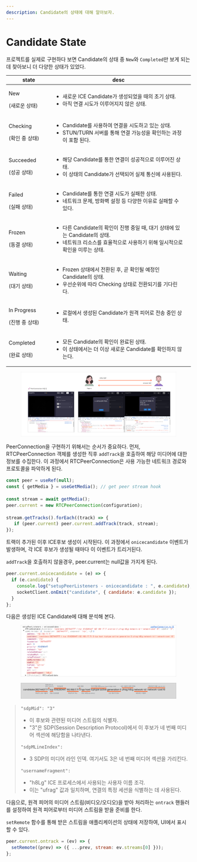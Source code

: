 ```yaml
---
description: Candidate의 상태에 대해 알아보자.
---
```


# Candidate State

프로젝트를 실제로 구현하다 보면 Candidate의 상태 중 `New`와 `Completed`만 보게 되는데 찾아보니 더 다양한 상태가 있었다.

<table data-full-width="true"><thead><tr><th width="160">state</th><th width="716">desc</th><th data-hidden></th></tr></thead><tbody><tr><td><p>New</p><p>(새로운 상태)</p></td><td><ul><li>새로운 ICE Candidate가 생성되었을 때의 초기 상태.</li><li>아직 연결 시도가 이루어지지 않은 상태.</li></ul></td><td></td></tr><tr><td><p>Checking </p><p>(확인 중 상태)</p></td><td><ul><li>Candidate를 사용하여 연결을 시도하고 있는 상태.</li><li>STUN/TURN 서버를 통해 연결 가능성을 확인하는 과정이 포함 된다.</li></ul></td><td></td></tr><tr><td><p>Succeeded</p><p>(성공 상태)</p></td><td><ul><li>해당 Candidate를 통한 연결이 성공적으로 이루어진 상태.</li><li>이 상태의 Candidate가 선택되어 실제 통신에 사용된다.</li></ul></td><td></td></tr><tr><td><p>Failed </p><p>(실패 상태)</p></td><td><ul><li>Candidate를 통한 연결 시도가 실패한 상태.</li><li>네트워크 문제, 방화벽 설정 등 다양한 이유로 실패할 수 있다.</li></ul></td><td></td></tr><tr><td><p>Frozen </p><p>(동결 상태)</p></td><td><ul><li>다른 Candidate의 확인이 진행 중일 때, 대기 상태에 있는 Candidate의 상태.</li><li>네트워크 리소스를 효율적으로 사용하기 위해 일시적으로 확인을 미루는 상태.</li></ul></td><td></td></tr><tr><td><p>Waiting </p><p>(대기 상태)</p></td><td><ul><li>Frozen 상태에서 전환된 후, 곧 확인될 예정인 Candidate의 상태.</li><li>우선순위에 따라 Checking 상태로 전환되기를 기다린다.</li></ul></td><td></td></tr><tr><td><p>In Progress</p><p>(진행 중 상태)</p></td><td><ul><li>로컬에서 생성된 Candidate가 원격 피어로 전송 중인 상태.</li></ul></td><td></td></tr><tr><td><p>Completed</p><p>(완료 상태)</p></td><td><ul><li>모든 Candidate의 확인이 완료된 상태.</li><li>이 상태에서는 더 이상 새로운 Candidate를 확인하지 않는다.</li></ul></td><td></td></tr></tbody></table>

<figure><img src="../../../.gitbook/assets/Group 237566.png" alt=""><figcaption></figcaption></figure>

PeerConnection을 구현하기 위해서는 순서가 중요하다. 먼저, RTCPeerConnection 객체를 생성한 직후 `addTrack`을 호출하여 해당 미디어에 대한 정보를 수집한다. 이 과정에서 RTCPeerConnection은 사용 가능한 네트워크 경로와 프로토콜을 파악하게 된다.

```javascript
const peer = useRef(null); 
const { getMedia } = useGetMedia(); // get peer stream hook

const stream = await getMedia(); 
peer.current = new RTCPeerConnection(configuration); 

stream.getTracks().forEach((track) => {
   if (peer.current) peer.current.addTrack(track, stream);
});
```

트랙이 추가된 이후 ICE후보 생성이 시작된다. 이 과정에서 `onicecandidate` 이벤트가 발생하며, 각 ICE 후보가 생성될 때마다 이 이벤트가 트리거된다.

`addTrack`을 호출하지 않을경우, peer.current는 null값을 가지게 된다.

```javascript
peer.current.onicecandidate = (e) => {
  if (e.candidate) {
    console.log("setupPeerListeners - onicecandidate : ", e.candidate);
    socketClient.onEmit("candidate", { candidate: e.candidate });
  }
};
```

다음은 생성된 ICE Candidate에 대해 분석해 본다.

<figure><img src="../../../.gitbook/assets/Group 237568.png" alt=""><figcaption></figcaption></figure>

<figure><img src="../../../.gitbook/assets/Group 237567.png" alt=""><figcaption></figcaption></figure>

> `"sdpMid": "3"`&#x20;
>
> * 이 후보와 관련된 미디어 스트림의 식별자.&#x20;
> * "3"은 SDP(Session Description Protocol)에서 이 후보가 네 번째 미디어 섹션에 해당함을 나타낸다.&#x20;
>
> `"sdpMLineIndex":`&#x20;
>
> * 3 SDP의 미디어 라인 인덱. 여기서도 3은 네 번째 미디어 섹션을 가리킨다.&#x20;
>
> `"usernameFragment":`&#x20;
>
> * "h8Lg" ICE 프로세스에서 사용되는 사용자 이름 조각.&#x20;
> * 이는 "ufrag" 값과 일치하며, 연결의 특정 세션을 식별하는 데 사용된다.



다음으로, 원격 피어의 미디어 스트림(비디오/오디오)을 받아 처리하는 `ontrack` 핸들러를 설정하여 원격 피어로부터 미디어 스트림을 받을 준비를 한다.

`setRemote` 함수를 통해 받은 스트림을 애플리케이션의 상태에 저장하여, UI에서 표시할 수 있다.

```javascript
peer.current.ontrack = (ev) => {
  setRemote((prev) => ({ ...prev, stream: ev.streams[0] }));
};
```
